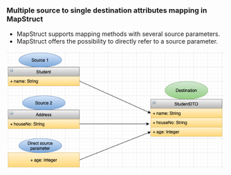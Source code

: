 ### Multiple source to single destination attributes mapping in MapStruct

  - MapStruct supports mapping methods with several source parameters.
  - MapStruct offers the possibility to directly refer to a source parameter.

![mapperClass](./multipleSourceToDestinationMapping.png)
